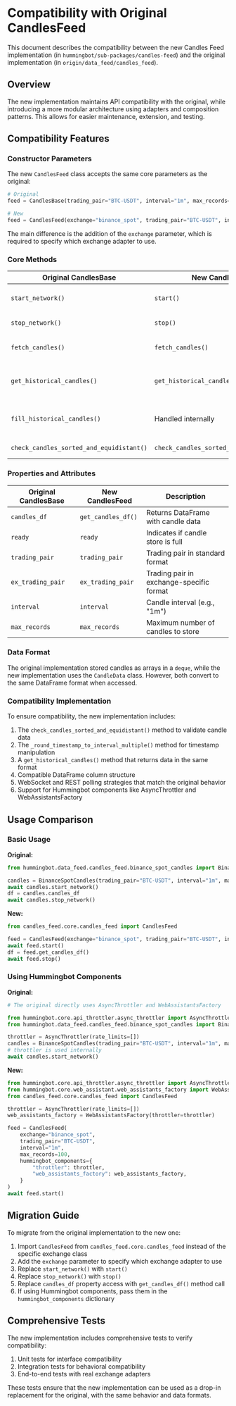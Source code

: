 # Compatibility with Original CandlesFeed

This document describes the compatibility between the new Candles Feed implementation (in `hummingbot/sub-packages/candles-feed`) and the original implementation (in `origin/data_feed/candles_feed`).

## Overview

The new implementation maintains API compatibility with the original, while introducing a more modular architecture using adapters and composition patterns. This allows for easier maintenance, extension, and testing.

## Compatibility Features

### Constructor Parameters

The new `CandlesFeed` class accepts the same core parameters as the original:

```python
# Original
feed = CandlesBase(trading_pair="BTC-USDT", interval="1m", max_records=150)

# New
feed = CandlesFeed(exchange="binance_spot", trading_pair="BTC-USDT", interval="1m", max_records=150)
```

The main difference is the addition of the `exchange` parameter, which is required to specify which exchange adapter to use.

### Core Methods

| Original CandlesBase | New CandlesFeed | Description |
|---------------------|-----------------|-------------|
| `start_network()` | `start()` | Initiates data collection |
| `stop_network()` | `stop()` | Stops data collection |
| `fetch_candles()` | `fetch_candles()` | Fetches historical candles |
| `get_historical_candles()` | `get_historical_candles()` | Fetches candles within time range |
| `fill_historical_candles()` | Handled internally | Fills candle store with historical data |
| `check_candles_sorted_and_equidistant()` | `check_candles_sorted_and_equidistant()` | Validates candle data |

### Properties and Attributes

| Original CandlesBase | New CandlesFeed | Description |
|---------------------|-----------------|-------------|
| `candles_df` | `get_candles_df()` | Returns DataFrame with candle data |
| `ready` | `ready` | Indicates if candle store is full |
| `trading_pair` | `trading_pair` | Trading pair in standard format |
| `ex_trading_pair` | `ex_trading_pair` | Trading pair in exchange-specific format |
| `interval` | `interval` | Candle interval (e.g., "1m") |
| `max_records` | `max_records` | Maximum number of candles to store |

### Data Format

The original implementation stored candles as arrays in a `deque`, while the new implementation uses the `CandleData` class. However, both convert to the same DataFrame format when accessed.

### Compatibility Implementation

To ensure compatibility, the new implementation includes:

1. The `check_candles_sorted_and_equidistant()` method to validate candle data
2. The `_round_timestamp_to_interval_multiple()` method for timestamp manipulation
3. A `get_historical_candles()` method that returns data in the same format
4. Compatible DataFrame column structure
5. WebSocket and REST polling strategies that match the original behavior
6. Support for Hummingbot components like AsyncThrottler and WebAssistantsFactory

## Usage Comparison

### Basic Usage

**Original:**
```python
from hummingbot.data_feed.candles_feed.binance_spot_candles import BinanceSpotCandles

candles = BinanceSpotCandles(trading_pair="BTC-USDT", interval="1m", max_records=100)
await candles.start_network()
df = candles.candles_df
await candles.stop_network()
```

**New:**
```python
from candles_feed.core.candles_feed import CandlesFeed

feed = CandlesFeed(exchange="binance_spot", trading_pair="BTC-USDT", interval="1m", max_records=100)
await feed.start()
df = feed.get_candles_df()
await feed.stop()
```

### Using Hummingbot Components

**Original:**
```python
# The original directly uses AsyncThrottler and WebAssistantsFactory

from hummingbot.core.api_throttler.async_throttler import AsyncThrottler
from hummingbot.data_feed.candles_feed.binance_spot_candles import BinanceSpotCandles

throttler = AsyncThrottler(rate_limits=[])
candles = BinanceSpotCandles(trading_pair="BTC-USDT", interval="1m", max_records=100)
# throttler is used internally
await candles.start_network()
```

**New:**
```python
from hummingbot.core.api_throttler.async_throttler import AsyncThrottler
from hummingbot.core.web_assistant.web_assistants_factory import WebAssistantsFactory
from candles_feed.core.candles_feed import CandlesFeed

throttler = AsyncThrottler(rate_limits=[])
web_assistants_factory = WebAssistantsFactory(throttler=throttler)

feed = CandlesFeed(
    exchange="binance_spot",
    trading_pair="BTC-USDT",
    interval="1m",
    max_records=100,
    hummingbot_components={
        "throttler": throttler,
        "web_assistants_factory": web_assistants_factory,
    }
)
await feed.start()
```

## Migration Guide

To migrate from the original implementation to the new one:

1. Import `CandlesFeed` from `candles_feed.core.candles_feed` instead of the specific exchange class
2. Add the `exchange` parameter to specify which exchange adapter to use
3. Replace `start_network()` with `start()`
4. Replace `stop_network()` with `stop()`
5. Replace `candles_df` property access with `get_candles_df()` method call
6. If using Hummingbot components, pass them in the `hummingbot_components` dictionary

## Comprehensive Tests

The new implementation includes comprehensive tests to verify compatibility:

1. Unit tests for interface compatibility
2. Integration tests for behavioral compatibility
3. End-to-end tests with real exchange adapters

These tests ensure that the new implementation can be used as a drop-in replacement for the original, with the same behavior and data formats.
